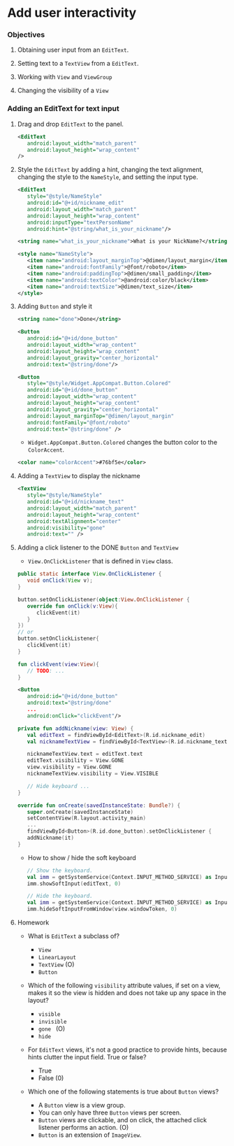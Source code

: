 # Add user interactivity

### Objectives

1. Obtaining user input from an `EditText`.
2. Setting text to a `TextView` from a  `EditText`.
3. Working with `View` and `ViewGroup`

4. Changing the visibility of a `View`

### Adding an EditText for text input

1. Drag and drop `EditText` to the panel.

   ```xml
   <EditText
      android:layout_width="match_parent"
      android:layout_height="wrap_content"
   />
   ```

2. Style the `EditText`  by adding a hint, changing the text alignment, changing the style to the `NameStyle`, and setting the input type.

   ```xml
   <EditText
      style="@style/NameStyle"
      android:id="@+id/nickname_edit"
      android:layout_width="match_parent"
      android:layout_height="wrap_content"
      android:inputType="textPersonName"
      android:hint="@string/what_is_your_nickname"/>
   ```

   ```xml
   <string name="what_is_your_nickname">What is your NickName?</string>
   ```

   ```xml
   <style name="NameStyle">
      <item name="android:layout_marginTop">@dimen/layout_margin</item>
      <item name="android:fontFamily">@font/roboto</item>
      <item name="android:paddingTop">@dimen/small_padding</item>
      <item name="android:textColor">@android:color/black</item>
      <item name="android:textSize">@dimen/text_size</item>
   </style>	
   ```

3. Adding `Button` and style it

   ```xml
   <string name="done">Done</string>
   ```

   ```xml
   <Button
      android:id="@+id/done_button"
      android:layout_width="wrap_content"
      android:layout_height="wrap_content"
      android:layout_gravity="center_horizontal"
      android:text="@string/done"/>
   ```

   ```xml
   <Button
      style="@style/Widget.AppCompat.Button.Colored"
      android:id="@+id/done_button"
      android:layout_width="wrap_content"
      android:layout_height="wrap_content"
      android:layout_gravity="center_horizontal"
      android:layout_marginTop="@dimen/layout_margin"
      android:fontFamily="@font/roboto"
      android:text="@string/done" />
   ```

   * `Widget.AppCompat.Button.Colored` changes the button color to the `ColorAccent`.

   ```xml
   <color name="colorAccent">#76bf5e</color>
   ```

4. Adding a `TextView` to display the nickname

   ```xml
   <TextView
      style="@style/NameStyle"
      android:id="@+id/nickname_text"
      android:layout_width="match_parent"
      android:layout_height="wrap_content"
      android:textAlignment="center"
      android:visibility="gone"
      android:text="" />
   ```

5. Adding a click listener to the DONE `Button`  and `TextView`

   * `View.OnClickListener`  that is defined in `View` class.

   ```java
   public static interface View.OnClickListener {
      void onClick(View v);
   }
   ```

   ```kotlin
   button.setOnClickListener(object:View.OnClickListener {
      override fun onClick(v:View){
         clickEvent(it)
      }
   })
   // or 
   button.setOnClickListener{
      clickEvent(it)
   }
   
   fun clickEvent(view:View){
      // TODO: ...
   }
   ```

   ```xml
   <Button
      android:id="@+id/done_button"
      android:text="@string/done"
      ...
      android:onClick="clickEvent"/>
   ```

   ```kotlin
   private fun addNickname(view: View) {
      val editText = findViewById<EditText>(R.id.nickname_edit)
      val nicknameTextView = findViewById<TextView>(R.id.nickname_text)

      nicknameTextView.text = editText.text
      editText.visibility = View.GONE
      view.visibility = View.GONE
      nicknameTextView.visibility = View.VISIBLE

      // Hide keyboard ...
   }
   ```

   ```kotlin
   override fun onCreate(savedInstanceState: Bundle?) {
      super.onCreate(savedInstanceState)
      setContentView(R.layout.activity_main)
      ...
      findViewById<Button>(R.id.done_button).setOnClickListener {
      addNickname(it)
   }
   ```

   * How to show / hide the soft keyboard

   ```kotlin
      // Show the keyboard.
      val imm = getSystemService(Context.INPUT_METHOD_SERVICE) as InputMethodManager
      imm.showSoftInput(editText, 0)

      // Hide the keyboard.
      val imm = getSystemService(Context.INPUT_METHOD_SERVICE) as InputMethodManager
      imm.hideSoftInputFromWindow(view.windowToken, 0)
   ```

6. Homework

   * What is `EditText` a subclass of?
     * `View`
     * `LinearLayout`
     * `TextView`  (O)
     * `Button`
     
   * Which of the following `visibility` attribute values, if set on a view, makes it so the view is hidden and does not take up any space in the layout?
     * `visible`
     * `invisible`
     * `gone ` (O)
     * `hide`
     
   * For `EditText` views, it's not a good practice to provide hints, because hints clutter the input field. True or false?
     * True
     * False (0)
     
   * Which one of the following statements is true about `Button` views?
     * A `Button` view is a view group.
     * You can only have three `Button` views per screen.
     * `Button` views are clickable, and on click, the attached click listener performs an action. (O)
     * `Button` is an extension of `ImageView`.
